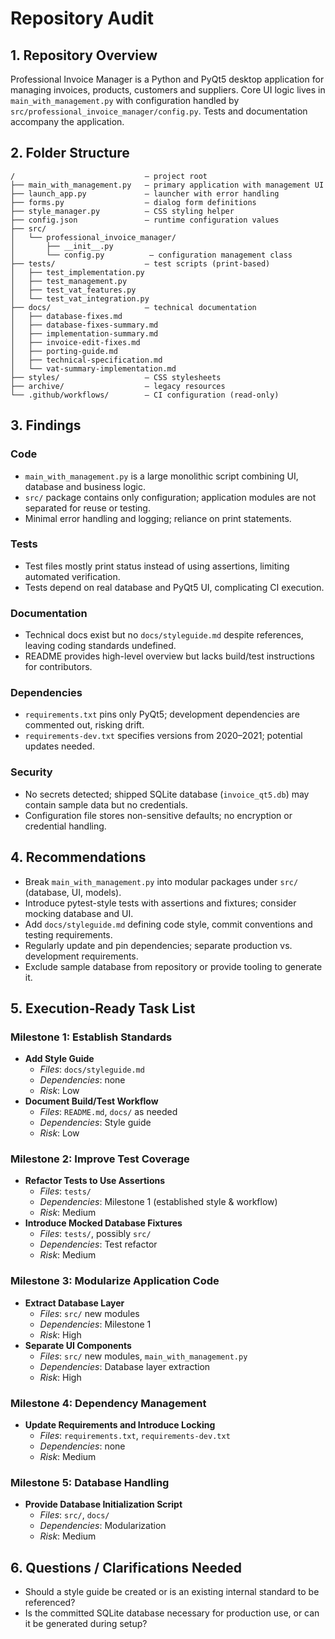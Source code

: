 # Repository Audit

## 1. Repository Overview
Professional Invoice Manager is a Python and PyQt5 desktop application for managing invoices, products, customers and suppliers. Core UI logic lives in `main_with_management.py` with configuration handled by `src/professional_invoice_manager/config.py`. Tests and documentation accompany the application.

## 2. Folder Structure
```
/                             – project root
├── main_with_management.py   – primary application with management UI
├── launch_app.py             – launcher with error handling
├── forms.py                  – dialog form definitions
├── style_manager.py          – CSS styling helper
├── config.json               – runtime configuration values
├── src/
│   └── professional_invoice_manager/
│       ├── __init__.py
│       └── config.py          – configuration management class
├── tests/                    – test scripts (print‑based)
│   ├── test_implementation.py
│   ├── test_management.py
│   ├── test_vat_features.py
│   └── test_vat_integration.py
├── docs/                     – technical documentation
│   ├── database-fixes.md
│   ├── database-fixes-summary.md
│   ├── implementation-summary.md
│   ├── invoice-edit-fixes.md
│   ├── porting-guide.md
│   ├── technical-specification.md
│   └── vat-summary-implementation.md
├── styles/                   – CSS stylesheets
├── archive/                  – legacy resources
└── .github/workflows/        – CI configuration (read‑only)
```

## 3. Findings
### Code
- `main_with_management.py` is a large monolithic script combining UI, database and business logic.
- `src/` package contains only configuration; application modules are not separated for reuse or testing.
- Minimal error handling and logging; reliance on print statements.

### Tests
- Test files mostly print status instead of using assertions, limiting automated verification.
- Tests depend on real database and PyQt5 UI, complicating CI execution.

### Documentation
- Technical docs exist but no `docs/styleguide.md` despite references, leaving coding standards undefined.
- README provides high-level overview but lacks build/test instructions for contributors.

### Dependencies
- `requirements.txt` pins only PyQt5; development dependencies are commented out, risking drift.
- `requirements-dev.txt` specifies versions from 2020–2021; potential updates needed.

### Security
- No secrets detected; shipped SQLite database (`invoice_qt5.db`) may contain sample data but no credentials.
- Configuration file stores non-sensitive defaults; no encryption or credential handling.

## 4. Recommendations
- Break `main_with_management.py` into modular packages under `src/` (database, UI, models).
- Introduce pytest-style tests with assertions and fixtures; consider mocking database and UI.
- Add `docs/styleguide.md` defining code style, commit conventions and testing requirements.
- Regularly update and pin dependencies; separate production vs. development requirements.
- Exclude sample database from repository or provide tooling to generate it.

## 5. Execution‑Ready Task List
### Milestone 1: Establish Standards
- **Add Style Guide**
  - *Files*: `docs/styleguide.md`
  - *Dependencies*: none
  - *Risk*: Low
- **Document Build/Test Workflow**
  - *Files*: `README.md`, `docs/` as needed
  - *Dependencies*: Style guide
  - *Risk*: Low

### Milestone 2: Improve Test Coverage
- **Refactor Tests to Use Assertions**
  - *Files*: `tests/`
  - *Dependencies*: Milestone 1 (established style & workflow)
  - *Risk*: Medium
- **Introduce Mocked Database Fixtures**
  - *Files*: `tests/`, possibly `src/`
  - *Dependencies*: Test refactor
  - *Risk*: Medium

### Milestone 3: Modularize Application Code
- **Extract Database Layer**
  - *Files*: `src/` new modules
  - *Dependencies*: Milestone 1
  - *Risk*: High
- **Separate UI Components**
  - *Files*: `src/` new modules, `main_with_management.py`
  - *Dependencies*: Database layer extraction
  - *Risk*: High

### Milestone 4: Dependency Management
- **Update Requirements and Introduce Locking**
  - *Files*: `requirements.txt`, `requirements-dev.txt`
  - *Dependencies*: none
  - *Risk*: Medium

### Milestone 5: Database Handling
- **Provide Database Initialization Script**
  - *Files*: `src/`, `docs/`
  - *Dependencies*: Modularization
  - *Risk*: Medium

## 6. Questions / Clarifications Needed
- Should a style guide be created or is an existing internal standard to be referenced?
- Is the committed SQLite database necessary for production use, or can it be generated during setup?
